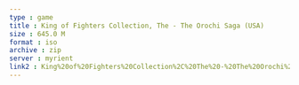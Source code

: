 ```yaml
---
type : game
title : King of Fighters Collection, The - The Orochi Saga (USA)
size : 645.0 M
format : iso
archive : zip
server : myrient
link2 : King%20of%20Fighters%20Collection%2C%20The%20-%20The%20Orochi%20Saga%20%28USA%29
---
```

